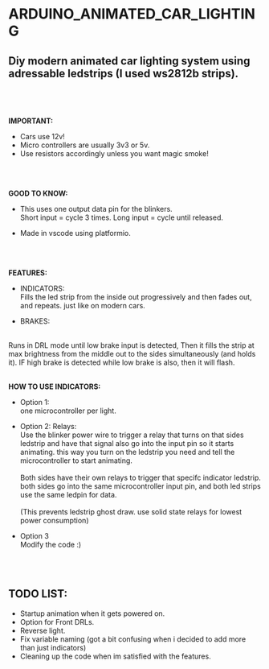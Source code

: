 # ARDUINO_ANIMATED_CAR_LIGHTING

Diy modern animated car lighting system using adressable ledstrips (I used ws2812b strips). <br>
<br>
-
<br>


**IMPORTANT:**
- Cars use 12v!
- Micro controllers are usually 3v3 or 5v. 
- Use resistors accordingly unless you want magic smoke!
<br>
<br>

**GOOD TO KNOW:**
- This uses one output data pin for the blinkers. <br>
 Short input = cycle 3 times. Long input = cycle until released. 
 
- Made in vscode using platformio.
<br>
<br>

**FEATURES:**
-  INDICATORS:
<br>Fills the led strip from the inside out progressively and then fades out, and repeats. just like on modern cars.

- BRAKES:
<br>
Runs in DRL mode until low brake input is detected, Then it fills the strip at max brightness from the middle out to the sides simultaneously (and holds it). IF high brake is detected while low brake is also, then it will flash.
<br>
<br>

**HOW TO USE INDICATORS:**

- Option 1: <br>
one microcontroller per light. <br>

- Option 2: Relays: <br>
Use the blinker power wire to trigger a relay that turns on that sides ledstrip and have that signal also go into the input pin so it starts animating. this way you turn on the ledstrip you need and tell the microcontroller to start animating. 
\
\
Both sides have their own relays to trigger that specifc indicator ledstrip. both sides go into the same microcontroller input pin, and both led strips use the same ledpin for data.
\
\
(This prevents ledstrip ghost draw. use solid state relays for lowest power consumption)

- Option 3 <br>
Modify the code :)
<br>
<br>

**TODO LIST:**
- 
- Startup animation when it gets powered on.
- Option for Front DRLs.
- Reverse light.
- Fix variable naming (got a bit confusing when i decided to add more than just indicators)
- Cleaning up the code when im satisfied with the features.